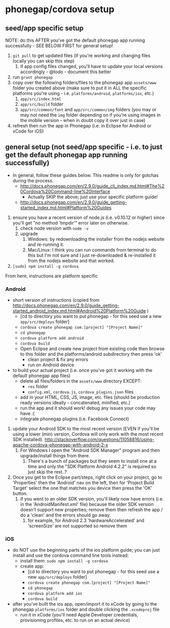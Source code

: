 # phonegap/cordova setup

## seed/app specific setup
NOTE: do this AFTER you've got the default phonegap app running successfully - SEE BELOW FIRST for general setup!

1. `git pull` to get updated files (if you're working and changing files locally you can skip this step)
	1. if app config files changed, you'll have to update your local versions accordingly - @todo - document this better
2. run `grunt phonegap`
3. copy over the following folders/files to the phonegap app `assets/www` folder you created above (make sure to put it in ALL the specific platforms you're using - i.e. `platforms/android`, `platforms/ios`, etc.)
	1. `app/src/index.html`
	2. `app/src/build` folder
	3. `app/src/common/font` and `app/src/common/img` folders (you may or may not need the `img` folder depending on if you're using images in the mobile version - when in doubt copy it over just in case)
4. refresh then run the app in Phonegap (i.e. in Eclipse for Android or xCode for iOS)



## general setup (not seed/app specific - i.e. to just get the default phonegap app running successfully)

- In general, follow these guides below. This readme is only for gotchas during the process.
	- http://docs.phonegap.com/en/2.9.0/guide_cli_index.md.html#The%20Cordova%20Command-line%20Interface
		- Actually SKIP the above; just use your specific platform guide!
	- http://docs.phonegap.com/en/2.9.0/guide_getting-started_index.md.html#Platform%20Guides

1. ensure you have a recent version of node.js (i.e. v0.10.12 or higher) since you'll get "no method 'tmpdir'" error later on otherwise.
	1. check node version with `node -v`
	2. upgrade
		1. Windows: by redownloading the installer from the nodejs website and re-running it.
		2. Mac/Linux: I think you can run commands from terminal to do this but I'm not sure and I just re-downloaded & re-installed it from the nodejs website and that worked.
2. `[sudo] npm install -g cordova`


From here, instructions are platform specific

### Android
- short version of instructions (copied from http://docs.phonegap.com/en/2.9.0/guide_getting-started_android_index.md.html#Android%20Platform%20Guide )
	- [cd to directory you want to put phonegap - for this seed use a new `app/src/deploys` folder]
	- `cordova create phonegap com.[project] "[Project Name]"`
	- `cd phonegap`
	- `cordova platform add android`
	- `cordova build`
	- Open Eclipse and create new project from existing code then browse to this folder and the platforms/android subdirectory then press 'ok'
		- clean project & fix any errors
		- run on Android device
- to build your actual project (i.e. once you've got it working with the default phonegap app files)
	- delete all files/folders in the `assets/www` directory EXCEPT:
		- `res` folder
		- `config.xml`, `cordova.js`, `cordova_plugins.json` files
	- add in your HTML, CSS, JS, image, etc. files (should be production ready versions ideally - concatenated, minified, etc.)
	- run the app and it should work! debug any issues your code may have :(
	- integrate phonegap plugins (i.e. Facebook Connect)
	
1. update your Android SDK to the most recent version (EVEN if you'll be using a lower (min) version, Cordova will only work with the most recent SDK installed). http://stackoverflow.com/questions/11058816/using-apache-cordova-phonegap-with-android-2-x
	1. For Windows I open the "Android SDK Manager" program and then upgrade/install things from there.
		1. There's a bunch of packages but they seem to install one at a time and only the "SDK Platform Android 4.2.2" is required so just skip the rest..?
2. Once you get to the Eclipse part/steps, right click on your project, go to 'Properties' then the 'Android' nav on the left, then for 'Project Build Target' select the one that matches you device then press the 'OK' button.
	1. if you went to an older SDK version, you'll likely now have errors (i.e. in the 'AndroidManifest.xml' file) because the older SDK version doesn't support new properties; remove them then refresh the app / do a 'clean' and the errors should go away.
		1. for example, for Android 2.3 'hardwareAccelerated' and 'screenSize' are not supported so remove them
		

### iOS
- do NOT use the beginning parts of the ios platform guide; you can just install and use the cordova command line tools instead:
	- install them: `sudo npm install -g cordova`
	- create app:
		- [cd to directory you want to put phonegap - for this seed use a new `app/src/deploys` folder]
		- `cordova create phonegap com.[project] "[Project Name]"`
		- `cd phonegap`
		- `cordova platform add ios`
		- `cordova build`
- after you've built the ios app, open/import it to xCode by going to the phonegap `platforms/ios` folder and double clicking the `.xcodeproj` file
	- run it in xCode (you'll need Apple Developer credentials, provisioning profiles, etc. to run on an actual device)